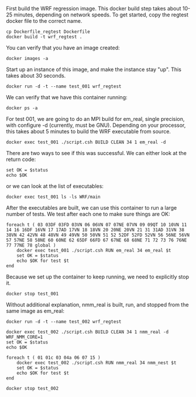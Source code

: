 First build the WRF regression image.  This docker build step takes about 10-25 minutes, depending on network speeds. To get started, copy the regtest docker file to the correct name.
```
cp Dockerfile_regtest Dockerfile
docker build -t wrf_regtest .
```
You can verify that you have an image created:
```
docker images -a
```
Start up an instance of this image, and make the instance stay "up". This takes about 30 seconds.
```
docker run -d -t --name test_001 wrf_regtest
```
We can verify that we have this container running:
```
docker ps -a
```
For test 001, we are going to do an MPI build for em_real, single precision, with configure -d (currently, must be GNU). Depending on your processor, this takes about 5 minutes to build the WRF executable from source.
```
docker exec test_001 ./script.csh BUILD CLEAN 34 1 em_real -d
```
There are two ways to see if this was successful. We can either look at the return code:
```
set OK = $status
echo $OK
```
or we can look at the list of executables:
```
docker exec test_001 ls -ls WRF/main
```
After the executables are built, we can use this container to run a large number of tests. We test after each one to make sure things are OK:
```
foreach t ( 03 03DF 03FD 03VN 06 06VN 07 07NE 07VN 09 09QT 10 10VN 11 14 16 16DF 16VN 17 17AD 17VN 18 18VN 20 20NE 20VN 21 31 31AD 31VN 38 38VN 42 42VN 48 48VN 49 49VN 50 50VN 51 52 52DF 52FD 52VN 56 56NE 56VN 57 57NE 58 58NE 60 60NE 62 65DF 66FD 67 67NE 68 68NE 71 72 73 76 76NE 77 77NE 78 global )
	docker exec test_001 ./script.csh RUN em_real 34 em_real $t
	set OK = $status
	echo $OK for test $t
end
```
Because we set up the container to keep running, we need to explicitly stop it.
```
docker stop test_001
```
Without additional explanation, nmm_real is built, run, and stopped from the same image as em_real:
```
docker run -d -t --name test_002 wrf_regtest

docker exec test_002 ./script.csh BUILD CLEAN 34 1 nmm_real -d WRF_NMM_CORE=1
set OK = $status
echo $OK

foreach t ( 01 01c 03 04a 06 07 15 )
	docker exec test_002 ./script.csh RUN nmm_real 34 nmm_nest $t
	set OK = $status
	echo $OK for test $t
end

docker stop test_002
```
